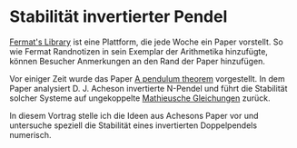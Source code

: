 # Stabilität invertierter Pendel

[Fermat's Library](http://fermatslibrary.com/) ist eine Plattform, die jede
Woche ein Paper vorstellt. So wie Fermat Randnotizen in sein Exemplar der
Arithmetika hinzufügte, können Besucher Anmerkungen an den Rand der Paper
hinzufügen.

Vor einiger Zeit wurde das Paper [A pendulum
theorem](http://fermatslibrary.com/s/a-pendulum-theorem) vorgestellt. In dem
Paper analysiert D. J. Acheson invertierte N-Pendel und führt die Stabilität
solcher Systeme auf ungekoppelte [Mathieusche
Gleichungen](https://de.wikipedia.org/wiki/Mathieusche_Differentialgleichung)
zurück.

In diesem Vortrag stelle ich die Ideen aus Achesons Paper vor und untersuche
speziell die Stabilität eines invertierten Doppelpendels numerisch.
